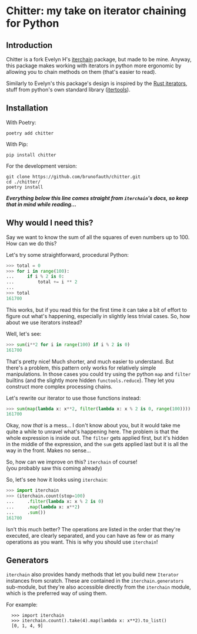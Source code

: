<!--
    vim: nospell
-->

<!-- [![Documentation 
Status](https://readthedocs.org/projects/iterchain/badge/?version=latest)](https://iterchain.readthedocs.io/en/latest/?badge=latest) 
-->

# Chitter: my take on iterator chaining for Python

## Introduction

Chitter is a fork Evelyn H's 
[iterchain](https://github.com/Evelyn-H/iterchain.git) package, but made to be 
mine. Anyway, this package makes working with iterators in python more 
ergonomic by allowing you to chain methods on them (that's easier to read).

Similarly to Evelyn's this package's design is inspired by the [Rust 
iterators](https://doc.rust-lang.org/std/iter/index.html), stuff from python's 
own standard library 
([itertools](https://docs.python.org/3/library/itertools.html)).

## Installation

With Poetry:

    poetry add chitter

With Pip:

    pip install chitter

For the development version:

    git clone https://github.com/brunofauth/chitter.git
    cd ./chitter/
    poetry install

***Everything below this line comes straight from `iterchain`'s docs, so keep 
that in mind while reading...***

## Why would I need this?

Say we want to know the sum of all the squares of even numbers up to 100.  
How can we do this?

Let's try some straightforward, procedural Python:
```python
>>> total = 0
>>> for i in range(100):
...     if i % 2 is 0:
...         total += i ** 2
...
>>> total
161700
```

This works, but if you read this for the first time it can take a bit of effort 
to figure out what's happening, especially in slightly less trivial cases.
So, how about we use iterators instead?

Well, let's see:
```python
>>> sum(i**2 for i in range(100) if i % 2 is 0)
161700
```

That's pretty nice! Much shorter, and much easier to understand.  But there's a 
problem, this pattern only works for relatively simple manipulations. In those 
cases you could try using the python `map` and `filter` builtins (and the 
slightly more hidden `functools.reduce`). They let you construct more complex 
processing chains.

Let's rewrite our iterator to use those functions instead:
```python
>>> sum(map(lambda x: x**2, filter(lambda x: x % 2 is 0, range(100))))
161700
```

Okay, now _that_ is a mess...  I don't know about you, but it would take me 
quite a while to unravel what's happening here. The problem is that the whole 
expression is inside out. The `filter` gets applied first, but it's hidden in 
the middle of the expression, and the `sum` gets applied last but it is all the 
way in the front. Makes no sense...

So, how can we improve on this? `iterchain` of course!  
(you probably saw this coming already)

So, let's see how it looks using `iterchain`:
```python
>>> import iterchain
>>> (iterchain.count(stop=100)
...     .filter(lambda x: x % 2 is 0)
...     .map(lambda x: x**2)
...     .sum())
161700
```

Isn't this much better? The operations are listed in the order that they're 
executed, are clearly separated, and you can have as few or as many operations 
as you want. This is why you should use `iterchain`!


## Generators

`iterchain` also provides handy methods that let you build new `Iterator` 
instances from scratch. These are contained in the `iterchain.generators` 
sub-module, but they're also accessible directly from the `iterchain` module, 
which is the preferred way of using them.

For example:
```
  >>> import iterchain
  >>> iterchain.count().take(4).map(lambda x: x**2).to_list()
  [0, 1, 4, 9]
```
